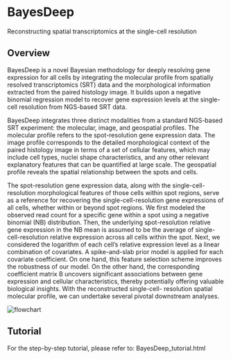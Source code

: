 # BayesDeep
Reconstructing spatial transcriptomics at the single-cell resolution

## Overview
BayesDeep is a novel Bayesian methodology for deeply resolving gene expression for all cells by integrating the molecular profile from spatially resolved transcriptomics (SRT) data and the morphological information extracted from the paired histology image. It builds upon a negative binomial regression model to recover gene expression levels at the single-cell resolution from NGS-based SRT data. 

BayesDeep integrates three distinct modalities from a standard NGS-based SRT experiment: the molecular, image, and geospatial profiles. The molecular profile refers to the spot-resolution gene expression data. The image profile corresponds to the detailed morphological context of the paired histology image in terms of a set of cellular features, which may include cell types, nuclei shape characteristics, and any other relevant explanatory features that can be quantified at large scale. The geospatial profile reveals the spatial relationship between the spots and cells.

The spot-resolution gene expression data, along with the single-cell-resolution morphological features of those cells within spot regions, serve as a reference for recovering the single-cell-resolution gene expressions of all cells, whether within or beyond spot regions. We first modeled the observed read count for a specific gene within a spot using a negative binomial (NB) distribution. Then, the underlying spot-resolution relative gene expression in the NB mean is assumed to be the average of single-cell-resolution relative expression across all cells within the spot. Next, we considered the logarithm of each cell’s relative expression level as a linear combination of covariates. A spike-and-slab prior model is applied for each covariate coefficient. On one hand, this feature selection scheme improves the robustness of our model. On the other hand, the corresponding coefficient matrix B uncovers significant associations between gene expression and cellular characteristics, thereby potentially offering valuable biological insights. With the reconstructed single-cell- resolution spatial molecular profile, we can undertake several pivotal downstream analyses.

![flowchart](flowchart.png)

## Tutorial
For the step-by-step tutorial, please refer to: BayesDeep_tutorial.html
